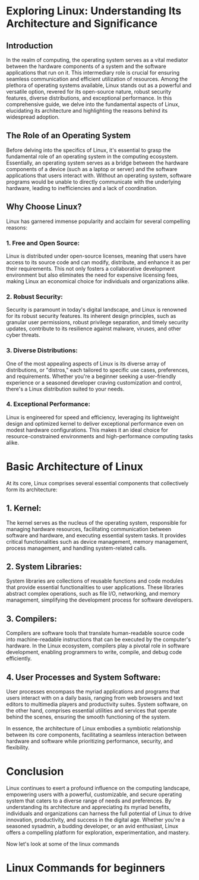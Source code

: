 # Exploring Linux: Understanding Its Architecture and Significance

## Introduction
In the realm of computing, the operating system serves as a vital mediator between the hardware components of a system and the software applications that run on it. This intermediary role is crucial for ensuring seamless communication and efficient utilization of resources. Among the plethora of operating systems available, Linux stands out as a powerful and versatile option, revered for its open-source nature, robust security features, diverse distributions, and exceptional performance. In this comprehensive guide, we delve into the fundamental aspects of Linux, elucidating its architecture and highlighting the reasons behind its widespread adoption.

## The Role of an Operating System
Before delving into the specifics of Linux, it's essential to grasp the fundamental role of an operating system in the computing ecosystem. Essentially, an operating system serves as a bridge between the hardware components of a device (such as a laptop or server) and the software applications that users interact with. Without an operating system, software programs would be unable to directly communicate with the underlying hardware, leading to inefficiencies and a lack of coordination.

## Why Choose Linux?
Linux has garnered immense popularity and acclaim for several compelling reasons:

### 1. Free and Open Source:
Linux is distributed under open-source licenses, meaning that users have access to its source code and can modify, distribute, and enhance it as per their requirements. This not only fosters a collaborative development environment but also eliminates the need for expensive licensing fees, making Linux an economical choice for individuals and organizations alike.

### 2. Robust Security:
Security is paramount in today's digital landscape, and Linux is renowned for its robust security features. Its inherent design principles, such as granular user permissions, robust privilege separation, and timely security updates, contribute to its resilience against malware, viruses, and other cyber threats.

### 3. Diverse Distributions:
One of the most appealing aspects of Linux is its diverse array of distributions, or "distros," each tailored to specific use cases, preferences, and requirements. Whether you're a beginner seeking a user-friendly experience or a seasoned developer craving customization and control, there's a Linux distribution suited to your needs.

### 4. Exceptional Performance:
Linux is engineered for speed and efficiency, leveraging its lightweight design and optimized kernel to deliver exceptional performance even on modest hardware configurations. This makes it an ideal choice for resource-constrained environments and high-performance computing tasks alike.

# Basic Architecture of Linux
At its core, Linux comprises several essential components that collectively form its architecture:

## 1. Kernel:
The kernel serves as the nucleus of the operating system, responsible for managing hardware resources, facilitating communication between software and hardware, and executing essential system tasks. It provides critical functionalities such as device management, memory management, process management, and handling system-related calls.

## 2. System Libraries:
System libraries are collections of reusable functions and code modules that provide essential functionalities to user applications. These libraries abstract complex operations, such as file I/O, networking, and memory management, simplifying the development process for software developers.

## 3. Compilers:
Compilers are software tools that translate human-readable source code into machine-readable instructions that can be executed by the computer's hardware. In the Linux ecosystem, compilers play a pivotal role in software development, enabling programmers to write, compile, and debug code efficiently.

## 4. User Processes and System Software:
User processes encompass the myriad applications and programs that users interact with on a daily basis, ranging from web browsers and text editors to multimedia players and productivity suites. System software, on the other hand, comprises essential utilities and services that operate behind the scenes, ensuring the smooth functioning of the system.

In essence, the architecture of Linux embodies a symbiotic relationship between its core components, facilitating a seamless interaction between hardware and software while prioritizing performance, security, and flexibility.

# Conclusion
Linux continues to exert a profound influence on the computing landscape, empowering users with a powerful, customizable, and secure operating system that caters to a diverse range of needs and preferences. By understanding its architecture and appreciating its myriad benefits, individuals and organizations can harness the full potential of Linux to drive innovation, productivity, and success in the digital age. Whether you're a seasoned sysadmin, a budding developer, or an avid enthusiast, Linux offers a compelling platform for exploration, experimentation, and mastery.<br>

Now let's look at some of the linux commands 

# Linux Commands for beginners

